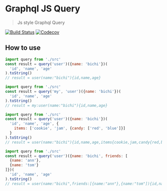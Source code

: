 # Graphql JS Query
> Js style Graphql Query

[![Build Status](https://travis-ci.org/bichikim/keg.svg?branch=master)](https://travis-ci.org/bichikim/graphql-js-query)
[![Codecov](https://img.shields.io/codecov/c/github/bichikim/keg.svg)](https://codecov.io/github/bichikim/graphql-js-query)
## How to use
```javascript
import query from './src'
const result = query('user')({name: 'bichi'})(
  'id', 'name', 'age'
).toString()
// result = user(name:"bichi"){id,name,age}
```
```javascript
import query from './src'
const result = query('my', 'user')({name: 'bichi'})(
  'id', 'name', 'age'
).toString()
// result = my:user(name:"bichi"){id,name,age}
```
```javascript
import query from './src'
const result = query('user')({name: 'bichi'})(
  'id', 'name', 'age', {
    items: ['cookie', 'jam', {candy: ['red', 'blue']}]
  }
).toString()
// result = user(name:"bichi"){id,name,age,items{cookie,jam,candy{red,blue}}}
```
```javascript
import query from './src'
const result = query('user')({name: 'bichi', friends: [
  {name: 'ann'},
  {name: 'tom'}
]})(
  'id', 'name', 'age'
).toString()
// result = user(name:"bichi",friends:[{name:"ann"},{name:"tom"]){id,name,age}
```